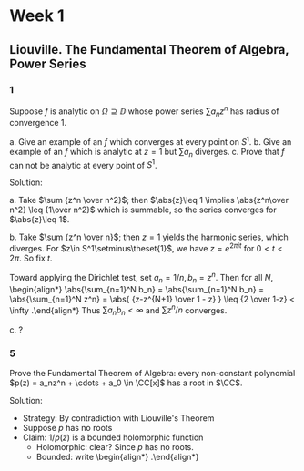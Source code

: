 # Week 1

## Liouville. The Fundamental Theorem of Algebra, Power Series

### 1

Suppose $f$ is analytic on $\Omega \supseteq \DD$ whose power series $\sum a_n z^n$ has radius of convergence 1.

a. Give an example of an $f$ which converges at every point on $S^1$.
b. Give an example of an $f$ which is analytic at $z=1$ but $\sum a_n$ diverges.
c. Prove that $f$ can not be analytic at every point of $S^1$.


Solution:

a. Take $\sum {z^n \over n^2}$; then $\abs{z}\leq 1 \implies \abs{z^n\over n^2} \leq {1\over n^2}$ which is summable, so the series converges for $\abs{z}\leq 1$.

b. Take $\sum {z^n \over n}$; then $z=1$ yields the harmonic series, which diverges.
  For $z\in S^1\setminus\theset{1}$, we have $z = e^{2\pi it}$ for $0<t<2\pi$. 
  So fix $t$.
  
  Toward applying the Dirichlet test, set $a_n = 1/n, b_n = z^n$.
  Then for all $N$,
  \begin{align*}
  \abs{\sum_{n=1}^N b_n}
  = \abs{\sum_{n=1}^N b_n}
  = \abs{\sum_{n=1}^N z^n}
  = \abs{  {z-z^{N+1} \over 1 - z} } 
  \leq {2 \over 1-z} < \infty
  .\end{align*}
  Thus $\sum a_n b_n < \infty$ and $\sum z^n/n$ converges.

c. ?


### 5

Prove the Fundamental Theorem of Algebra: every non-constant polynomial $p(z) = a_nz^n + \cdots + a_0 \in \CC[x]$ has a root in $\CC$.

Solution:

- Strategy: By contradiction with Liouville's Theorem
- Suppose $p$ has no roots
- Claim: $1/p(z)$ is a bounded holomorphic function
  - Holomorphic: clear? Since $p$ has no roots.
  - Bounded: write 
  \begin{align*}
  .\end{align*}  
